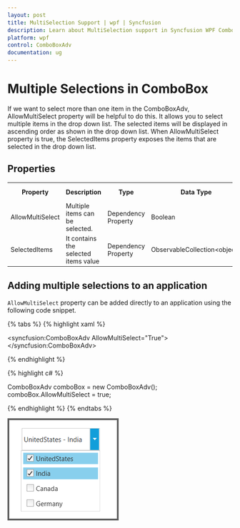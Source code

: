 ```yaml
---
layout: post
title: MultiSelection Support | wpf | Syncfusion
description: Learn about MultiSelection support in Syncfusion WPF ComboBox (ComboBoxAdv) control and more details.
platform: wpf
control: ComboBoxAdv
documentation: ug
---
```


# Multiple Selections in ComboBox

If we want to select more than one item in the ComboBoxAdv, AllowMultiSelect property will be helpful to do this. It allows you to select multiple items in the drop down list. The selected items will be displayed in ascending order as shown in the drop down list. When AllowMultiSelect property is true, the SelectedItems property exposes the items that are selected in the drop down list.

## Properties

<table>
<tr>
<th>
Property</th><th>
Description</th><th>
Type</th><th>
Data Type</th><th>
Reference links</th></tr>
<tr>
<td>
AllowMultiSelect</td><td>
Multiple items can be selected.</td><td>
Dependency Property</td><td>
Boolean</td><td>
NA</td></tr>
<tr>
<td>
SelectedItems</td><td>
It contains the selected items value</td><td>
Dependency Property</td><td>
ObservableCollection&lt;object&gt;</td><td>
NA</td></tr>
</table>

## Adding multiple selections to an application 

`AllowMultiSelect` property can be added directly to an application using the following code snippet.

{% tabs %}
{% highlight xaml %}

<syncfusion:ComboBoxAdv AllowMultiSelect="True"></syncfusion:ComboBoxAdv></td></tr>

{% endhighlight %}

{% highlight c# %}

ComboBoxAdv comboBox = new ComboBoxAdv();
comboBox.AllowMultiSelect = true;

{% endhighlight %}
{% endtabs %}

![Adding multiple selections to an application](ComboBoxAdv_images/ComboBoxAdv_img9.png)
